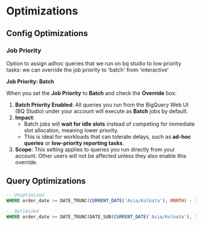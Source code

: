 # Optimizations

## Config Optimizations

### Job Priority

Option to assign adhoc queries that we run on bq studio to low priority tasks: we can override the job priority to 'batch' from 'interactive'

**Job Priority: Batch**

When you set the **Job Priority** to **Batch** and check the **Override** box:

1. **Batch Priority Enabled**: All queries you run from the BigQuery Web UI (BQ Studio) under your account will execute as **Batch** jobs by default.
2. **Impact**:
    - Batch jobs will **wait for idle slots** instead of competing for immediate slot allocation, meaning lower priority.
    - This is ideal for workloads that can tolerate delays, such as **ad-hoc queries** or **low-priority reporting tasks**.
3. **Scope**: This setting applies to queries you run directly from your account. Other users will not be affected unless they also enable this override.

## Query Optimizations

```sql
-- Unoptimized
WHERE order_date >= DATE_TRUNC(CURRENT_DATE('Asia/Kolkata'), MONTH) - INTERVAL 1 MONTH

-- Optimized
WHERE order_date >= DATE_TRUNC(DATE_SUB(CURRENT_DATE('Asia/Kolkata'), INTERVAL 1 MONTH), MONTH)  AND order_date <= CURRENT_DATE('Asia/Kolkata')
```
